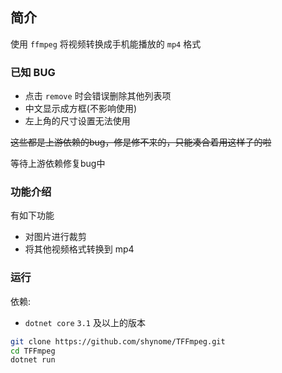## 简介

使用 `ffmpeg` 将视频转换成手机能播放的 `mp4` 格式

### 已知 BUG

- 点击 `remove` 时会错误删除其他列表项
- 中文显示成方框(不影响使用)
- 左上角的尺寸设置无法使用

<del>这些都是上游依赖的bug，修是修不来的，只能凑合着用这样子的啦</del>

等待上游依赖修复bug中

### 功能介绍

有如下功能

- 对图片进行裁剪
- 将其他视频格式转换到 mp4

### 运行

依赖:
- `dotnet core` `3.1` 及以上的版本

```sh
git clone https://github.com/shynome/TFFmpeg.git
cd TFFmpeg
dotnet run
```
